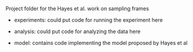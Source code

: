 Project folder for the Hayes et al. work on sampling frames

- experiments: could put code for running the experiment here

- analysis: could put code for analyzing the data here

- model: contains code implementing the model proposed by Hayes et al

